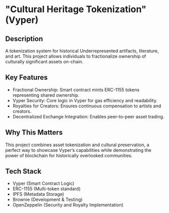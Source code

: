 #  "Cultural Heritage Tokenization" (Vyper)

## Description
A tokenization system for historical Underrepresented artifacts, literature, and art. This project allows individuals to fractionalize ownership of culturally significant assets on-chain.

## Key Features
- Fractional Ownership: Smart contract mints ERC-1155 tokens representing shared ownership.
- Vyper Security: Core logic in Vyper for gas efficiency and readability.
- Royalties for Creators: Ensures continuous compensation to artists and creators.
- Decentralized Exchange Integration: Enables peer-to-peer asset trading.

## Why This Matters
This project combines asset tokenization and cultural preservation, a perfect way to showcase Vyper’s capabilities while demonstrating the power of blockchain for historically overlooked communities.

## Tech Stack
- Vyper (Smart Contract Logic)
- ERC-1155 (Multi-token standard)
- IPFS (Metadata Storage)
- Brownie (Development & Testing)
- OpenZeppelin (Security and Royalty Implementation)
